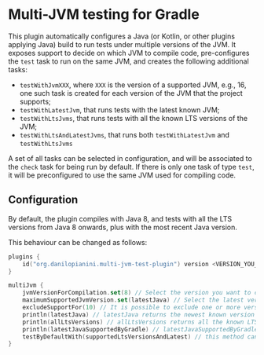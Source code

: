 # Multi-JVM testing for Gradle

This plugin automatically configures a Java (or Kotlin, or other plugins applying Java) build to run tests under multiple versions of the JVM.
It exposes support to decide on which JVM to compile code,
pre-configures the `test` task to run on the same JVM,
and creates the following additional tasks:
* `testWithJvmXXX`, where `XXX` is the version of a supported JVM, e.g., 16, one such task is created for each version of the JVM that the project supports;
* `testWithLatestJvm`, that runs tests with the latest known JVM;
* `testWithLtsJvms`, that runs tests with all the known LTS versions of the JVM;
* `testWithLtsAndLatestJvms`, that runs both `testWithLatestJvm` and `testWithLtsJvms`

A set of all tasks can be selected in configuration,
and will be associated to the `check` task for being run by default.
If there is only one task of type `test`, it will be preconfigured to use the same JVM used for compiling code.

## Configuration

By default, the plugin compiles with Java 8,
and tests with all the LTS versions from Java 8 onwards,
plus with the most recent Java version.

This behaviour can be changed as follows:

```kotlin
plugins {
    id("org.danilopianini.multi-jvm-test-plugin") version <VERSION_YOU_WANT> 
}

multiJvm {
    jvmVersionForCompilation.set(8) // Select the version you want to compile with
    maximumSupportedJvmVersion.set(latestJava) // Select the latest version of the JVM you intend to support
    excludeSupportFor(10) // It is possible to exclude one or more versions from the set of supported JVMs
    println(latestJava) // latestJava returns the newest known version of Java
    println(allLtsVersions) // allLtsVersions returns all the known LTS versions of Java
    println(latestJavaSupportedByGradle) // latestJavaSupportedByGradle is the latest Java version supported by the running version of Gradle
    testByDefaultWith(supportedLtsVersionsAndLatest) // this method can be called with other parameters to change wich JVMs should be used by default for tests
}
```